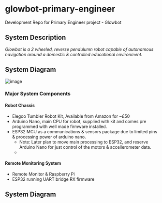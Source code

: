 # glowbot-primary-engineer
 Development Repo for Primary Engineer project - Glowbot

 ## System Description
_Glowbot is a 2 wheeled, reverse pendulumn robot capable of autonamous navigation around a domestic & controlled educational environment._

## System Diagram
![image](https://github.com/ImogenWren/glowbot-primary-engineer/assets/97303986/05dd793d-3de8-459d-883f-0c76b82fa184)



### Major System Components
#### Robot Chassis
- Elegoo Tumbler Robot Kit, Available from Amazon for ~£50
- Arduino Nano, main CPU for robot, supplied with kit and comes pre programmed with well made firmware installed.
- ESP32 MCU as a communications & sensors package due to limited pins & processing power of arduino nano.
  - Note: Later plan to move main processing to ESP32, and reserve Arduino Nano for just control of the motors & accellerometer data.
  - 
#### Remote Monitoring System
 - Remote Monitor & Raspberry Pi
 - ESP32 running UART bridge RX firmware


## System Diagram

